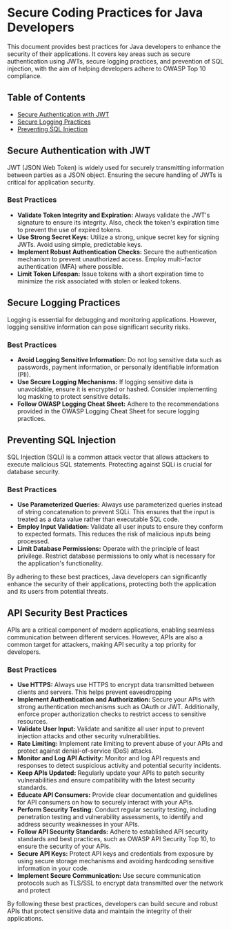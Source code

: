 # Secure Coding Practices for Java Developers

This document provides best practices for Java developers to enhance the security of their applications. It covers key areas such as secure authentication using JWTs, secure logging practices, and prevention of SQL injection, with the aim of helping developers adhere to OWASP Top 10 compliance.

## Table of Contents

- [Secure Authentication with JWT](#secure-authentication-with-jwt)
- [Secure Logging Practices](#secure-logging-practices)
- [Preventing SQL Injection](#preventing-sql-injection)

## Secure Authentication with JWT

JWT (JSON Web Token) is widely used for securely transmitting information between parties as a JSON object. Ensuring the secure handling of JWTs is critical for application security.

### Best Practices

- **Validate Token Integrity and Expiration:** Always validate the JWT's signature to ensure its integrity. Also, check the token's expiration time to prevent the use of expired tokens.
- **Use Strong Secret Keys:** Utilize a strong, unique secret key for signing JWTs. Avoid using simple, predictable keys.
- **Implement Robust Authentication Checks:** Secure the authentication mechanism to prevent unauthorized access. Employ multi-factor authentication (MFA) where possible.
- **Limit Token Lifespan:** Issue tokens with a short expiration time to minimize the risk associated with stolen or leaked tokens.

## Secure Logging Practices

Logging is essential for debugging and monitoring applications. However, logging sensitive information can pose significant security risks.

### Best Practices

- **Avoid Logging Sensitive Information:** Do not log sensitive data such as passwords, payment information, or personally identifiable information (PII).
- **Use Secure Logging Mechanisms:** If logging sensitive data is unavoidable, ensure it is encrypted or hashed. Consider implementing log masking to protect sensitive details.
- **Follow OWASP Logging Cheat Sheet:** Adhere to the recommendations provided in the OWASP Logging Cheat Sheet for secure logging practices.

## Preventing SQL Injection

SQL Injection (SQLi) is a common attack vector that allows attackers to execute malicious SQL statements. Protecting against SQLi is crucial for database security.

### Best Practices

- **Use Parameterized Queries:** Always use parameterized queries instead of string concatenation to prevent SQLi. This ensures that the input is treated as a data value rather than executable SQL code.
- **Employ Input Validation:** Validate all user inputs to ensure they conform to expected formats. This reduces the risk of malicious inputs being processed.
- **Limit Database Permissions:** Operate with the principle of least privilege. Restrict database permissions to only what is necessary for the application's functionality.

By adhering to these best practices, Java developers can significantly enhance the security of their applications, protecting both the application and its users from potential threats.

## API Security Best Practices

APIs are a critical component of modern applications, enabling seamless communication between different services. However, APIs are also a common target for attackers, making API security a top priority for developers.

### Best Practices

- **Use HTTPS:** Always use HTTPS to encrypt data transmitted between clients and servers. This helps prevent eavesdropping
- **Implement Authentication and Authorization:** Secure your APIs with strong authentication mechanisms such as OAuth or JWT. Additionally, enforce proper authorization checks to restrict access to sensitive resources.
- **Validate User Input:** Validate and sanitize all user input to prevent injection attacks and other security vulnerabilities.
- **Rate Limiting:** Implement rate limiting to prevent abuse of your APIs and protect against denial-of-service (DoS) attacks.
- **Monitor and Log API Activity:** Monitor and log API requests and responses to detect suspicious activity and potential security incidents.
- **Keep APIs Updated:** Regularly update your APIs to patch security vulnerabilities and ensure compatibility with the latest security standards.
- **Educate API Consumers:** Provide clear documentation and guidelines for API consumers on how to securely interact with your APIs.
- **Perform Security Testing:** Conduct regular security testing, including penetration testing and vulnerability assessments, to identify and address security weaknesses in your APIs.
- **Follow API Security Standards:** Adhere to established API security standards and best practices, such as OWASP API Security Top 10, to ensure the security of your APIs.
- **Secure API Keys:** Protect API keys and credentials from exposure by using secure storage mechanisms and avoiding hardcoding sensitive information in your code.
- **Implement Secure Communication:** Use secure communication protocols such as TLS/SSL to encrypt data transmitted over the network and protect

By following these best practices, developers can build secure and robust APIs that protect sensitive data and maintain the integrity of their applications.
